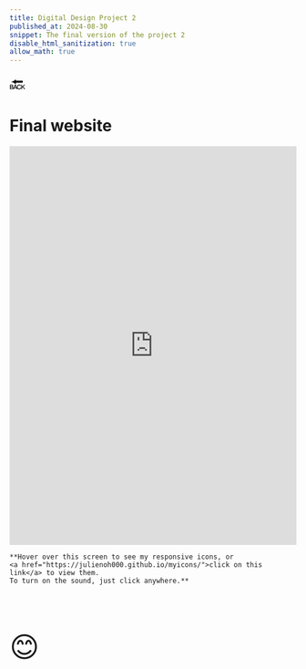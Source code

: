 ```yaml
---
title: Digital Design Project 2
published_at: 2024-08-30
snippet: The final version of the project 2
disable_html_sanitization: true
allow_math: true
---
```



<a href="https://julienoh000-dms1-blog-83.deno.dev/" style="text-decoration: none; color: black;"><span style="font-size: 30px;">🔙</span></a>


# Final website


<iframe src="https://julienoh000.github.io/myicons/" width="100%" height="700px" frameborder="0"></iframe>

    **Hover over this screen to see my responsive icons, or 
    <a href="https://julienoh000.github.io/myicons/">click on this link</a> to view them. 
    To turn on the sound, just click anywhere.**



<br>
<br>
<br>


<span style="font-size: 50px;">😊</span>